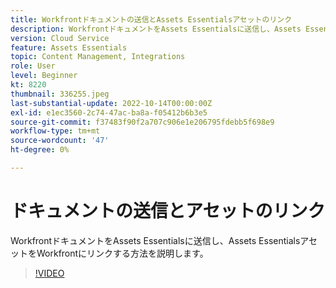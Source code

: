 ```yaml
---
title: Workfrontドキュメントの送信とAssets Essentialsアセットのリンク
description: WorkfrontドキュメントをAssets Essentialsに送信し、Assets EssentialsアセットをWorkfrontにリンクする方法を説明します。
version: Cloud Service
feature: Assets Essentials
topic: Content Management, Integrations
role: User
level: Beginner
kt: 8220
thumbnail: 336255.jpeg
last-substantial-update: 2022-10-14T00:00:00Z
exl-id: e1ec3560-2c74-47ac-ba8a-f05412b6b3e5
source-git-commit: f37483f90f2a707c906e1e206795fdebb5f698e9
workflow-type: tm+mt
source-wordcount: '47'
ht-degree: 0%

---
```


# ドキュメントの送信とアセットのリンク

WorkfrontドキュメントをAssets Essentialsに送信し、Assets EssentialsアセットをWorkfrontにリンクする方法を説明します。

>[!VIDEO](https://video.tv.adobe.com/v/336255/?quality=12&learn=on)
